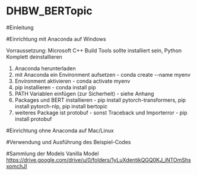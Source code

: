 # DHBW_BERTopic
#Einleitung

#Einrichtung mit Anaconda auf Windows

Vorraussetzung: Microsoft C++ Build Tools sollte installiert sein, Python Komplett deinstallieren
1. Anaconda herunterladen
2. mit Anaconda ein Environment aufsetzen - conda create --name myenv
3. Environment aktivieren - conda activate myenv
4. pip installieren - conda install pip
5. PATH Variablen einfügen (zur Sicherheit) - siehe Anhang
6. Packages und BERT installieren - pip install pytorch-transformers,
pip install pytorch-nlp, pip install bertopic
7. weiteres Package ist protobuf - sonst Traceback und Importerror - pip install protobuf

#Einrichtung ohne Anaconda auf Mac/Linux

#Verwendung und Ausführung des Beispiel-Codes

#Sammlung der Models
Vanilla Model
https://drive.google.com/drive/u/0/folders/1yLuXdentikQGQ0KJ_iNTOmShsxomchJI

